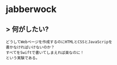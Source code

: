 # jabberwock
## > 何がしたい?
	どうしてWebページを作成するのにHTMLとCSSとJavaScripを
	書かなければいけないのか？
    すべてをSwiftで書いてしまえれば楽なのに！
    という実験である。
